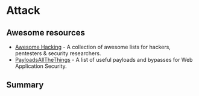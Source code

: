 # Attack

## Awesome resources

- [Awesome Hacking](https://github.com/Hack-with-Github/Awesome-Hacking) - A collection of awesome lists for hackers,
 pentesters & security researchers.
- [PayloadsAllTheThings](https://github.com/swisskyrepo/PayloadsAllTheThings) - A list of useful payloads and bypasses 
 for Web Application Security.

## Summary

